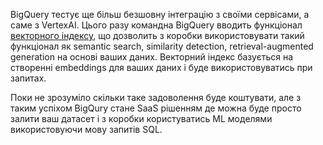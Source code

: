 BigQuery тестує ще більш безшовну інтеграцію з своїми сервісами, а саме з VertexAI. Цього разу командна BigQuery вводить функціонал [векторного індексу](https://cloud.google.com/blog/products/data-analytics/introducing-new-vector-search-capabilities-in-bigquery/), що дозволить з коробки використовувати такий функціонал як semantic search, similarity detection, retrieval-augmented generation на основі ваших даних. Векторний індекс базується на створенні embeddings для ваших даних і буде використовуватись при запитах. 

Поки не зрозуміло скільки таке задоволення буде коштувати, але з таким успіхом BigQury стане SaaS рішенням де можна буде просто залити ваш датасет і з коробки користуватись ML моделями використовуючи мову запитів SQL.